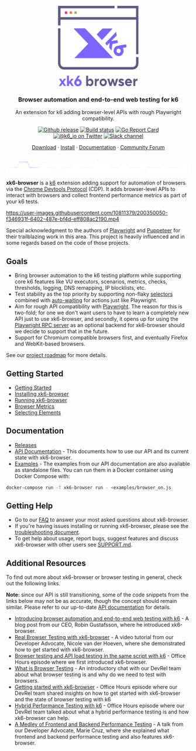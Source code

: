 <p align="center"><a href="https://k6.io/"><img src="assets/logo.svg" alt="xk6-browser" width="220" height="220" /></a></p>

<h3 align="center">Browser automation and end-to-end web testing for k6</h3>
<p align="center">An extension for k6 adding browser-level APIs with rough Playwright compatibility.</p>

<p align="center">
  <a href="https://github.com/grafana/xk6-browser/releases"><img src="https://img.shields.io/github/release/grafana/xk6-browser.svg" alt="Github release"></a>
  <a href="https://github.com/grafana/xk6-browser/actions/workflows/all.yaml"><img src="https://github.com/grafana/xk6-browser/actions/workflows/all.yaml/badge.svg" alt="Build status"></a>
  <a href="https://goreportcard.com/report/github.com/grafana/xk6-browser"><img src="https://goreportcard.com/badge/github.com/grafana/xk6-browser" alt="Go Report Card"></a>
  <br>
  <a href="https://twitter.com/k6_io"><img src="https://img.shields.io/badge/twitter-@k6_io-55acee.svg" alt="@k6_io on Twitter"></a>
  <a href="https://k6.io/slack"><img src="https://img.shields.io/badge/Slack-k6-ff69b4.svg" alt="Slack channel"></a>
</p>
<p align="center">
    <a href="https://github.com/grafana/xk6-browser/releases">Download</a> ·
    <a href="https://k6.io/docs/javascript-api/xk6-browser/get-started/installation/">Install</a> ·
    <a href="https://k6.io/docs/javascript-api/k6-x-browser/">Documentation</a> ·
    <a href="https://community.k6.io/c/xk6-browser/14">Community Forum</a>
</p>

<br/>
<img src="assets/github-hr.svg" height="32" alt="---" />
<br/>

**xk6-browser** is a [k6](https://k6.io/) extension adding support for automation of browsers via the [Chrome Devtools Protocol](https://chromedevtools.github.io/devtools-protocol/) (CDP). It adds browser-level APIs to interact with browsers and collect frontend performance metrics as part of your k6 tests.

https://user-images.githubusercontent.com/10811379/200350050-f346931f-6402-487e-bf4d-eff808ac2190.mp4

Special acknowledgment to the authors of [Playwright](https://playwright.dev/) and [Puppeteer](https://github.com/puppeteer/puppeteer) for their trailblazing work in this area. This project is heavily influenced and in some regards based on the code of those projects.

## Goals

- Bring browser automation to the k6 testing platform while supporting core k6 features like VU executors, scenarios, metrics, checks, thresholds, logging, DNS remapping, IP blocklists, etc.
- Test stability as the top priority by supporting non-flaky [selectors](https://playwright.dev/docs/selectors) combined with [auto-waiting](https://playwright.dev/docs/actionability/) for actions just like Playwright.
- Aim for rough API compatibility with [Playwright](https://github.com/microsoft/playwright). The reason for this is two-fold; for one we don't want users to have to learn a completely new API just to use xk6-browser, and secondly, it opens up for using the [Playwright RPC server](https://github.com/mxschmitt/playwright-go) as an optional backend for xk6-browser should we decide to support that in the future.
- Support for Chromium compatible browsers first, and eventually Firefox and WebKit-based browsers.

See our [project roadmap](ROADMAP.md) for more details.

## Getting Started

- [Getting Started](https://k6.io/docs/javascript-api/xk6-browser/)
- [Installing xk6-browser](https://k6.io/docs/javascript-api/xk6-browser/get-started/installation/)
- [Running xk6-browser](https://k6.io/docs/javascript-api/xk6-browser/get-started/running-xk6-browser/)
- [Browser Metrics](https://k6.io/docs/javascript-api/xk6-browser/get-started/browser-metrics/)
- [Selecting Elements](https://k6.io/docs/javascript-api/xk6-browser/get-started/selecting-elements/)

## Documentation

- [Releases](https://github.com/grafana/xk6-browser/releases)
- [API Documentation](https://k6.io/docs/javascript-api/xk6-browser/api/) - This documents how to use our API and its current state with xk6-browser.
- [Examples](/examples) - The examples from our API documentation are also available as standalone files. You can run them in a Docker container using Docker Compose with:

```bash
docker-compose run -T xk6-browser run - <examples/browser_on.js
```

## Getting Help

- Go to our [FAQ](/FAQ.md) to answer your most asked questions about xk6-browser.
- If you're having issues installing or running xk6-browser, please see the [troubleshooting document](/TROUBLESHOOTING.md).
- To get help about usage, report bugs, suggest features and discuss xk6-browser with other users see [SUPPORT.md](SUPPORT.md).

## Additional Resources

To find out more about xk6-browser or browser testing in general, check out the following links. 

**Note:** since our API is still transitioning, some of the code snippets from the links below may not be as accurate, though the concept should remain similar. Please refer to our up-to-date [API documentation](https://k6.io/docs/javascript-api/xk6-browser/api/) for details.

- [Introducing browser automation and end-to-end web testing with k6](https://k6.io/blog/announcing-xk6-browser-testing/) - A blog post from our CEO, Robin Gustafsson, where he introduced xk6-browser.
- [Real Browser Testing with xk6-browser](https://youtu.be/y04wavsZxSs) - A video tutorial from our Developer Advocate, Nicole van der Hoeven, where she demonstrated how to get started with xk6-browser.
- [Browser testing and API load testing in the same script with k6](https://youtu.be/Y4qDAaJgxV0) - Office Hours episode where we first introduced xk6-browser.
- [What is Browser Testing](https://youtu.be/ieQwRy9UVo4) - An introductory chat with our DevRel team about what browser testing is and why do we need to test with browsers.
- [Getting started with xk6-browser](https://youtu.be/CRSTQ6n05hM) - Office Hours episode where our DevRel team shared insights on how to get started with xk6-browser and the state of browser testing with k6
- [Hybrid Performance Testing with k6](https://www.youtube.com/watch?v=nZlleGaf5Ro) - Office Hours episode where our DevRel team talked about what a hybrid performance testing is and how xk6-browser can help.
- [A Medley of Frontend and Backend Performance Testing](https://youtu.be/Pa2FBI2k1qc) - A talk from our Developer Advocate, Marie Cruz, where she explained what frontend and backend performance testing and also features xk6-browser.

